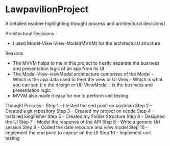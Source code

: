 # LawpavilionProject

A detailed readme highlighting thought process and architectural decisions]

Architectural Decisions - 
- I used Model-View-View-Model(MVVM) for the architectural structure

Reasons 
- The MVVM helps to me in this project to neatly separate the business and presentation logic of an app from its UI
- The Model-View-viewModel architecture comprises of the 
Model - Which is the app data used to feed the view or UI
View - Which is what you can see (i.e the design or UI)
ViewModel - is the business and presentation logic
- MVVM also made it easy for me to perform unit testing

Thought Process -
Step 1 - I tested the end point on postman
Step 2 - Created a git repository 
Step 3 - Created my project on xcode
Step 4 - Installed kingFisher
Step 5 - Created my Folder Structure
Step 6 - Designed the UI
Step 7 - Model the response of the API
Step 8 - Write a generic Url session
Step 9 - Coded the date resource and view model 
Step 10 - Implement the end point to appear on the UI
Step 10 - Implement unit testing
